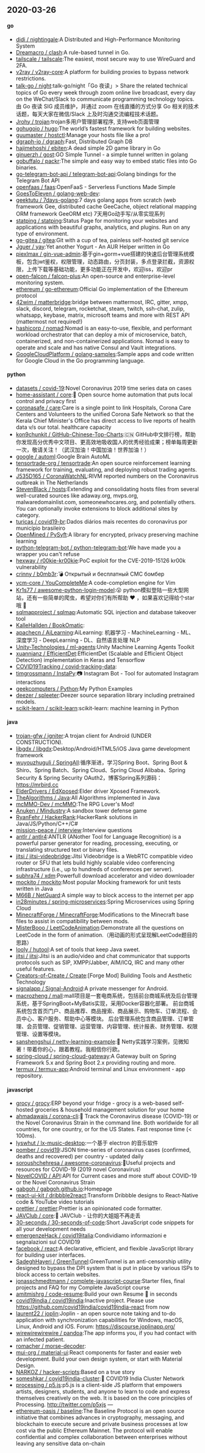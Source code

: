 ## 2020-03-26

#### go
* [didi / nightingale](https://github.com/didi/nightingale):A Distributed and High-Performance Monitoring System
* [Dreamacro / clash](https://github.com/Dreamacro/clash):A rule-based tunnel in Go.
* [tailscale / tailscale](https://github.com/tailscale/tailscale):The easiest, most secure way to use WireGuard and 2FA.
* [v2ray / v2ray-core](https://github.com/v2ray/v2ray-core):A platform for building proxies to bypass network restrictions.
* [talk-go / night](https://github.com/talk-go/night):talk-go/night「Go 夜读」> Share the related technical topics of Go every week through zoom online live broadcast, every day on the WeChat/Slack to communicate programming technology topics. 由 Go 夜读 SIG 成员维护，并通过 zoom 在线直播的方式分享 Go 相关的技术话题，每天大家在微信/Slack 上及时沟通交流编程技术话题。
* [Jrohy / trojan](https://github.com/Jrohy/trojan):trojan多用户管理部署程序, 支持web页面管理
* [gohugoio / hugo](https://github.com/gohugoio/hugo):The world’s fastest framework for building websites.
* [guumaster / hostctl](https://github.com/guumaster/hostctl):Manage your hosts file like a pro!
* [dgraph-io / dgraph](https://github.com/dgraph-io/dgraph):Fast, Distributed Graph DB
* [hajimehoshi / ebiten](https://github.com/hajimehoshi/ebiten):A dead simple 2D game library in Go
* [ginuerzh / gost](https://github.com/ginuerzh/gost):GO Simple Tunnel - a simple tunnel written in golang
* [gobuffalo / packr](https://github.com/gobuffalo/packr):The simple and easy way to embed static files into Go binaries.
* [go-telegram-bot-api / telegram-bot-api](https://github.com/go-telegram-bot-api/telegram-bot-api):Golang bindings for the Telegram Bot API
* [openfaas / faas](https://github.com/openfaas/faas):OpenFaaS - Serverless Functions Made Simple
* [GoesToEleven / golang-web-dev](https://github.com/GoesToEleven/golang-web-dev):
* [geektutu / 7days-golang](https://github.com/geektutu/7days-golang):7 days golang apps from scratch (web framework Gee, distributed cache GeeCache, object relational mapping ORM framework GeeORM etc) 7天用Go动手写/从零实现系列
* [statping / statping](https://github.com/statping/statping):Status Page for monitoring your websites and applications with beautiful graphs, analytics, and plugins. Run on any type of environment.
* [go-gitea / gitea](https://github.com/go-gitea/gitea):Git with a cup of tea, painless self-hosted git service
* [Jguer / yay](https://github.com/Jguer/yay):Yet another Yogurt - An AUR Helper written in Go
* [piexlmax / gin-vue-admin](https://github.com/piexlmax/gin-vue-admin):基于gin+gorm+vue搭建的快速后台管理系统模板，包含jwt鉴权，权限管理，动态路由，分页封装，多点登录拦截，资源权限，上传下载等基础功能，更多功能正在开发中，欢迎iss，欢迎pr
* [open-falcon / falcon-plus](https://github.com/open-falcon/falcon-plus):An open-source and enterprise-level monitoring system.
* [ethereum / go-ethereum](https://github.com/ethereum/go-ethereum):Official Go implementation of the Ethereum protocol
* [42wim / matterbridge](https://github.com/42wim/matterbridge):bridge between mattermost, IRC, gitter, xmpp, slack, discord, telegram, rocketchat, steam, twitch, ssh-chat, zulip, whatsapp, keybase, matrix, microsoft teams and more with REST API (mattermost not required!)
* [hashicorp / nomad](https://github.com/hashicorp/nomad):Nomad is an easy-to-use, flexible, and performant workload orchestrator that can deploy a mix of microservice, batch, containerized, and non-containerized applications. Nomad is easy to operate and scale and has native Consul and Vault integrations.
* [GoogleCloudPlatform / golang-samples](https://github.com/GoogleCloudPlatform/golang-samples):Sample apps and code written for Google Cloud in the Go programming language.

#### python
* [datasets / covid-19](https://github.com/datasets/covid-19):Novel Coronavirus 2019 time series data on cases
* [home-assistant / core](https://github.com/home-assistant/core):🏡
Open source home automation that puts local control and privacy first
* [coronasafe / care](https://github.com/coronasafe/care):Care is a single point to link Hospitals, Corona Care Centers and Volunteers to the unified Corona Safe Network so that the Kerala Chief Minister's Office has direct access to live reports of health data v/s our total. healthcare capacity
* [kon9chunkit / GitHub-Chinese-Top-Charts](https://github.com/kon9chunkit/GitHub-Chinese-Top-Charts):🇨🇳
GitHub中文排行榜，帮助你发现高分优秀中文项目、更高效地吸收国人的优秀经验成果；榜单每周更新一次，敬请关注！（武汉加油！中国加油！世界加油！）
* [google / automl](https://github.com/google/automl):Google Brain AutoML
* [tensortrade-org / tensortrade](https://github.com/tensortrade-org/tensortrade):An open source reinforcement learning framework for training, evaluating, and deploying robust trading agents.
* [J535D165 / CoronaWatchNL](https://github.com/J535D165/CoronaWatchNL):RIVM reported numbers on the Coronavirus outbreak in The Netherlands
* [StevenBlack / hosts](https://github.com/StevenBlack/hosts):Extending and consolidating hosts files from several well-curated sources like adaway.org, mvps.org, malwaredomainlist.com, someonewhocares.org, and potentially others. You can optionally invoke extensions to block additional sites by category.
* [turicas / covid19-br](https://github.com/turicas/covid19-br):Dados diários mais recentes do coronavírus por município brasileiro
* [OpenMined / PySyft](https://github.com/OpenMined/PySyft):A library for encrypted, privacy preserving machine learning
* [python-telegram-bot / python-telegram-bot](https://github.com/python-telegram-bot/python-telegram-bot):We have made you a wrapper you can't refuse
* [hexway / r00kie-kr00kie](https://github.com/hexway/r00kie-kr00kie):PoC exploit for the CVE-2019-15126 kr00k vulnerability
* [crinny / b0mb3r](https://github.com/crinny/b0mb3r):💣
Открытый и бесплатный СМС бомбер
* [ycm-core / YouCompleteMe](https://github.com/ycm-core/YouCompleteMe):A code-completion engine for Vim
* [Kr1s77 / awesome-python-login-model](https://github.com/Kr1s77/awesome-python-login-model):😮
python模拟登陆一些大型网站，还有一些简单的爬虫，希望对你们有所帮助
❤️
，如果喜欢记得给个star哦
🌟
* [sqlmapproject / sqlmap](https://github.com/sqlmapproject/sqlmap):Automatic SQL injection and database takeover tool
* [KalleHallden / BookOmatic](https://github.com/KalleHallden/BookOmatic):
* [apachecn / AiLearning](https://github.com/apachecn/AiLearning):AiLearning: 机器学习 - MachineLearning - ML、深度学习 - DeepLearning - DL、自然语言处理 NLP
* [Unity-Technologies / ml-agents](https://github.com/Unity-Technologies/ml-agents):Unity Machine Learning Agents Toolkit
* [xuannianz / EfficientDet](https://github.com/xuannianz/EfficientDet):EfficientDet (Scalable and Efficient Object Detection) implementation in Keras and Tensorflow
* [COVID19Tracking / covid-tracking-data](https://github.com/COVID19Tracking/covid-tracking-data):
* [timgrossmann / InstaPy](https://github.com/timgrossmann/InstaPy):📷
Instagram Bot - Tool for automated Instagram interactions
* [geekcomputers / Python](https://github.com/geekcomputers/Python):My Python Examples
* [deezer / spleeter](https://github.com/deezer/spleeter):Deezer source separation library including pretrained models.
* [scikit-learn / scikit-learn](https://github.com/scikit-learn/scikit-learn):scikit-learn: machine learning in Python

#### java
* [trojan-gfw / igniter](https://github.com/trojan-gfw/igniter):A trojan client for Android (UNDER CONSTRUCTION).
* [libgdx / libgdx](https://github.com/libgdx/libgdx):Desktop/Android/HTML5/iOS Java game development framework
* [wuyouzhuguli / SpringAll](https://github.com/wuyouzhuguli/SpringAll):循序渐进，学习Spring Boot、Spring Boot & Shiro、Spring Batch、Spring Cloud、Spring Cloud Alibaba、Spring Security & Spring Security OAuth2，博客Spring系列源码：https://mrbird.cc
* [ElderDrivers / EdXposed](https://github.com/ElderDrivers/EdXposed):Elder driver Xposed Framework.
* [TheAlgorithms / Java](https://github.com/TheAlgorithms/Java):All Algorithms implemented in Java
* [mcMMO-Dev / mcMMO](https://github.com/mcMMO-Dev/mcMMO):The RPG Lover's Mod!
* [Anuken / Mindustry](https://github.com/Anuken/Mindustry):A sandbox tower defense game
* [RyanFehr / HackerRank](https://github.com/RyanFehr/HackerRank):HackerRank solutions in Java/JS/Python/C++/C#
* [mission-peace / interview](https://github.com/mission-peace/interview):Interview questions
* [antlr / antlr4](https://github.com/antlr/antlr4):ANTLR (ANother Tool for Language Recognition) is a powerful parser generator for reading, processing, executing, or translating structured text or binary files.
* [jitsi / jitsi-videobridge](https://github.com/jitsi/jitsi-videobridge):Jitsi Videobridge is a WebRTC compatible video router or SFU that lets build highly scalable video conferencing infrastructure (i.e., up to hundreds of conferences per server).
* [subhra74 / xdm](https://github.com/subhra74/xdm):Powerfull download accelerator and video downloader
* [mockito / mockito](https://github.com/mockito/mockito):Most popular Mocking framework for unit tests written in Java
* [M66B / NetGuard](https://github.com/M66B/NetGuard):A simple way to block access to the internet per app
* [in28minutes / spring-microservices](https://github.com/in28minutes/spring-microservices):Spring Microservices using Spring Cloud
* [MinecraftForge / MinecraftForge](https://github.com/MinecraftForge/MinecraftForge):Modifications to the Minecraft base files to assist in compatibility between mods.
* [MisterBooo / LeetCodeAnimation](https://github.com/MisterBooo/LeetCodeAnimation):Demonstrate all the questions on LeetCode in the form of animation.（用动画的形式呈现解LeetCode题目的思路）
* [looly / hutool](https://github.com/looly/hutool):A set of tools that keep Java sweet.
* [jitsi / jitsi](https://github.com/jitsi/jitsi):Jitsi is an audio/video and chat communicator that supports protocols such as SIP, XMPP/Jabber, AIM/ICQ, IRC and many other useful features.
* [Creators-of-Create / Create](https://github.com/Creators-of-Create/Create):[Forge Mod] Building Tools and Aesthetic Technology
* [signalapp / Signal-Android](https://github.com/signalapp/Signal-Android):A private messenger for Android.
* [macrozheng / mall](https://github.com/macrozheng/mall):mall项目是一套电商系统，包括前台商城系统及后台管理系统，基于SpringBoot+MyBatis实现，采用Docker容器化部署。 前台商城系统包含首页门户、商品推荐、商品搜索、商品展示、购物车、订单流程、会员中心、客户服务、帮助中心等模块。 后台管理系统包含商品管理、订单管理、会员管理、促销管理、运营管理、内容管理、统计报表、财务管理、权限管理、设置等模块。
* [sanshengshui / netty-learning-example](https://github.com/sanshengshui/netty-learning-example):🥚
Netty实践学习案例，见微知著！带着你的心，跟着教程。我相信你行欧。
* [spring-cloud / spring-cloud-gateway](https://github.com/spring-cloud/spring-cloud-gateway):A Gateway built on Spring Framework 5.x and Spring Boot 2.x providing routing and more.
* [termux / termux-app](https://github.com/termux/termux-app):Android terminal and Linux environment - app repository.

#### javascript
* [grocy / grocy](https://github.com/grocy/grocy):ERP beyond your fridge - grocy is a web-based self-hosted groceries & household management solution for your home
* [ahmadawais / corona-cli](https://github.com/ahmadawais/corona-cli):🦠 Track the Coronavirus disease (COVID-19) or the Novel Coronavirus Strain in the command line. Both worldwide for all countries, for one country, or for the US States. Fast response time (< 100ms).
* [lyswhut / lx-music-desktop](https://github.com/lyswhut/lx-music-desktop):一个基于 electron 的音乐软件
* [pomber / covid19](https://github.com/pomber/covid19):JSON time-series of coronavirus cases (confirmed, deaths and recovered) per country - updated daily
* [soroushchehresa / awesome-coronavirus](https://github.com/soroushchehresa/awesome-coronavirus):🦠Useful projects and resources for COVID-19 (2019 novel Coronavirus)
* [NovelCOVID / API](https://github.com/NovelCOVID/API):API for Current cases and more stuff about COVID-19 or the Novel Coronavirus Strain
* [gabgoh / gabgoh.github.io](https://github.com/gabgoh/gabgoh.github.io):Homepage
* [react-ui-kit / dribbble2react](https://github.com/react-ui-kit/dribbble2react):Transform Dribbble designs to React-Native code & YouTube video tutorials
* [prettier / prettier](https://github.com/prettier/prettier):Prettier is an opinionated code formatter.
* [JAVClub / core](https://github.com/JAVClub/core):🔞
JAVClub - 让你的大姐姐不再走丢
* [30-seconds / 30-seconds-of-code](https://github.com/30-seconds/30-seconds-of-code):Short JavaScript code snippets for all your development needs
* [emergenzeHack / covid19italia](https://github.com/emergenzeHack/covid19italia):Condividiamo informazioni e segnalazioni sul COVID19
* [facebook / react](https://github.com/facebook/react):A declarative, efficient, and flexible JavaScript library for building user interfaces.
* [SadeghHayeri / GreenTunnel](https://github.com/SadeghHayeri/GreenTunnel):GreenTunnel is an anti-censorship utility designed to bypass the DPI system that is put in place by various ISPs to block access to certain websites.
* [jonasschmedtmann / complete-javascript-course](https://github.com/jonasschmedtmann/complete-javascript-course):Starter files, final projects and FAQ for my Complete JavaScript course
* [amitmishrg / code-resume](https://github.com/amitmishrg/code-resume):Build your own Resume
📖
in seconds
* [covid19india / covid19india](https://github.com/covid19india/covid19india):Inactive project. Please use https://github.com/covid19india/covid19india-react from now
* [laurent22 / joplin](https://github.com/laurent22/joplin):Joplin - an open source note taking and to-do application with synchronization capabilities for Windows, macOS, Linux, Android and iOS. Forum: https://discourse.joplinapp.org/
* [wirewirewirewire / pandoa](https://github.com/wirewirewirewire/pandoa):The app informs you, if you had contact with an infected patient.
* [romacher / morse-decoder](https://github.com/romacher/morse-decoder):
* [mui-org / material-ui](https://github.com/mui-org/material-ui):React components for faster and easier web development. Build your own design system, or start with Material Design.
* [NARKOZ / hacker-scripts](https://github.com/NARKOZ/hacker-scripts):Based on a true story
* [someshkar / covid19india-cluster](https://github.com/someshkar/covid19india-cluster):🔬
COVID19 India Cluster Network
* [processing / p5.js](https://github.com/processing/p5.js):p5.js is a client-side JS platform that empowers artists, designers, students, and anyone to learn to code and express themselves creatively on the web. It is based on the core principles of Processing. http://twitter.com/p5xjs —
* [ethereum-oasis / baseline](https://github.com/ethereum-oasis/baseline):The Baseline Protocol is an open source initiative that combines advances in cryptography, messaging, and blockchain to execute secure and private business processes at low cost via the public Ethereum Mainnet. The protocol will enable confidential and complex collaboration between enterprises without leaving any sensitive data on-chain
